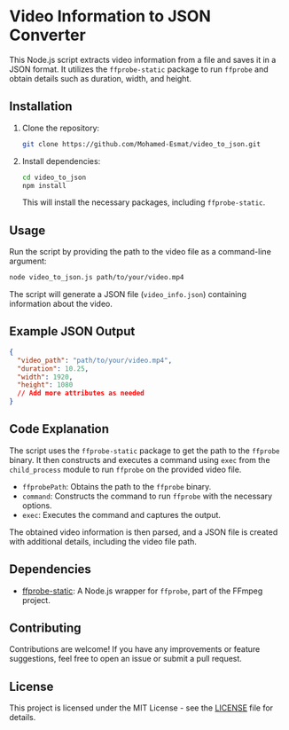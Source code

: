 # Video Information to JSON Converter

This Node.js script extracts video information from a file and saves it in a JSON format. It utilizes the `ffprobe-static` package to run `ffprobe` and obtain details such as duration, width, and height.

## Installation

1. Clone the repository:

   ```bash
   git clone https://github.com/Mohamed-Esmat/video_to_json.git
   ```

2. Install dependencies:

   ```bash
   cd video_to_json
   npm install
   ```

   This will install the necessary packages, including `ffprobe-static`.

## Usage

Run the script by providing the path to the video file as a command-line argument:

```bash
node video_to_json.js path/to/your/video.mp4
```

The script will generate a JSON file (`video_info.json`) containing information about the video.

## Example JSON Output

```json
{
  "video_path": "path/to/your/video.mp4",
  "duration": 10.25,
  "width": 1920,
  "height": 1080
  // Add more attributes as needed
}
```

## Code Explanation

The script uses the `ffprobe-static` package to get the path to the `ffprobe` binary. It then constructs and executes a command using `exec` from the `child_process` module to run `ffprobe` on the provided video file.

- `ffprobePath`: Obtains the path to the `ffprobe` binary.
- `command`: Constructs the command to run `ffprobe` with the necessary options.
- `exec`: Executes the command and captures the output.

The obtained video information is then parsed, and a JSON file is created with additional details, including the video file path.

## Dependencies

- [ffprobe-static](https://www.npmjs.com/package/ffprobe-static): A Node.js wrapper for `ffprobe`, part of the FFmpeg project.

## Contributing

Contributions are welcome! If you have any improvements or feature suggestions, feel free to open an issue or submit a pull request.

## License

This project is licensed under the MIT License - see the [LICENSE](LICENSE) file for details.